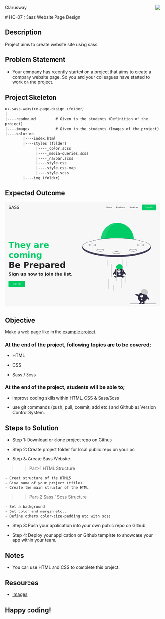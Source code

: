 <p>Clarusway<img align="right"
  src="https://secure.meetupstatic.com/photos/event/3/1/b/9/600_488352729.jpeg"  width="15px"></p>
# HC-07 : Sass Website Page Design



## Description

Project aims to create website site using sass.

## Problem Statement

- Your company has recently started on a project that aims to create a company website page. So you and your colleagues have started to work on the project.

## Project Skeleton 

```
07-Sass-website-page-design (folder)
|
|----readme.md         # Given to the students (Definition of the project)          
|----images            # Given to the students (Images of the project)   
|----solution
        |----index.html  
        |----styles (folder)   
              |----_color.scss
              |----_media-queries.scss
              |----_navbar.scss
              |----style.css  
              |----style.css.map  
              |----style.scss  
        |----img (folder)
```

## Expected Outcome

![Project 006 Snapshot](006.png) 



## Objective

Make a web page like in the [example project](https://8490.github.io/sass_website/).

### At the end of the project, following topics are to be covered;

- HTML 

- CSS

- Sass / Scss

### At the end of the project, students will be able to;

- improve coding skills within HTML, CSS & Sass/Scss

- use git commands (push, pull, commit, add etc.) and Github as Version Control System.

## Steps to Solution 

- Step 1: Download or clone project repo on Github 

- Step 2: Create project folder for local public repo on your pc

- Step 3: Create Sass Website.

>>Part-1 HTML Structure

	- Creat structure of the HTML5
	- Give name of your project (title)
	- Create the main structur of the HTML

>>Part-2 Sass / Scss Structure

	- Set a background
	- Set color and margin etc..
	- Define others color-size-padding etc with scss

  


- Step 3: Push your application into your own public repo on Github

- Step 4: Deploy your application on Github template to showcase your app within your team.

## Notes

- You can use HTML and CSS to complete this project.

## Resources

-  [Images](./img)


## Happy coding!
